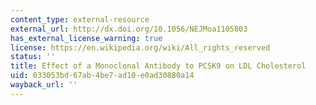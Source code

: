 ```yaml
---
content_type: external-resource
external_url: http://dx.doi.org/10.1056/NEJMoa1105803
has_external_license_warning: true
license: https://en.wikipedia.org/wiki/All_rights_reserved
status: ''
title: Effect of a Monoclonal Antibody to PCSK9 on LDL Cholesterol
uid: 033053bd-67ab-4be7-ad10-e0ad30880a14
wayback_url: ''
---
```


